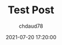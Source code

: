 ---
layout: post
current: post
navigation: True
title: Test Post
date: 2021-07-20 17:20:00
tags: [javascript]
class: post-template
subclass: 'post'
author: chdaud78
---